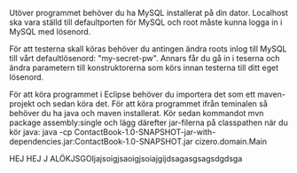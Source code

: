 Utöver programmet behöver du ha MySQL installerat på din dator.
Localhost ska vara ställd till defaultporten för MySQL och root måste kunna logga in i MySQL med lösenord.

För att testerna skall köras behöver du antingen ändra roots inlog till MySQL till vårt defaultlösenord: "my-secret-pw".
Annars får du gå in i teserna och ändra parametern till konstruktorerna som körs innan testerna till ditt eget lösenord.

För att köra programmet i Eclipse behöver du importera det som ett maven-projekt och sedan köra det.
För att köra programmet ifrån teminalen så behöver du ha java och maven installerat.
Kör sedan kommandot mvn package assembly:single och lägg därefter jar-filerna på classpathen när du kör java:
java -cp ContactBook-1.0-SNAPSHOT-jar-with-dependencies.jar:ContactBook-1.0-SNAPSHOT.jar cizero.domain.Main


HEJ HEJ J ALÖKJSGOIjajsoigjsaoigjsoiajgijdsagasgsagsdgdsga
